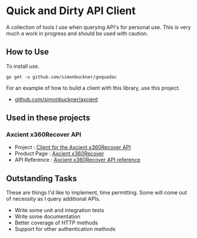 # Quick and Dirty API Client

A collection of tools I use when querying API's for personal use. This is very 
much a work in progress and should be used with caution.

## How to Use

To install use.

```
go get -u github.com/simonbuckner/goquadac
```

For an example of how to build a client with this library, use this project.

  - [github.com/simonbuckner/axcient](https://github.com/simonbuckner/axcient/)

## Used in these projects

### Axcient x360Recover API

  - Project       : [Client for the Axcient x360Recover API](https://github.com/simonbuckner/axcient)
  - Product Page  : [Axcient x360Recover](https://axcient.com/products/x360recover/)
  - API Reference : [Axcient x360Recover API reference](https://developer.axcient.com/x360recover/)

## Outstanding Tasks

These are things I'd like to implement, time permitting. Some will come out of 
necessity as I query additional APIs.
  
- Write some unit and integration tests
- Write some documentation
- Better coverage of HTTP methods
- Support for other authentication methods

